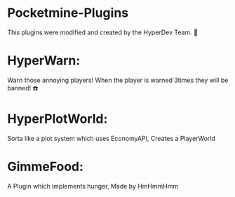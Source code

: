 # Pocketmine-Plugins
This plugins were modified and created by the HyperDev Team. :cake:

# HyperWarn:
Warn those annoying players! When the player is warned 3times they will be banned! :phone:

# HyperPlotWorld:
Sorta like a plot system which uses EconomyAPI, Creates a PlayerWorld

# GimmeFood:
A Plugin which implements hunger, Made by HmHmmHmm

